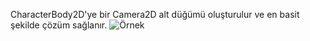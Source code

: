 CharacterBody2D'ye bir Camera2D alt düğümü oluşturulur ve en basit şekilde çözüm sağlanır.
![Örnek](/godot-4-kodlari/2D/Karakter/Karakteri%20takip%20eden%20kamera/örnek.png)